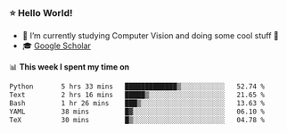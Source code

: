 ### ⭐️ Hello World!

<!--
**hologerry/hologerry** is a ✨ _special_ ✨ repository because its `README.md` (this file) appears on your GitHub profile.

Here are some ideas to get you started:

- 🔭 I’m currently working and studying on Computer Vision
- 🌱 I’m currently learning at Peking University
- 💬 Ask me about 
- 📫 How to reach me: E-mail
- 😄 Pronouns: he/his
- ⚡ Fun fact: Music is the Power
-->


- 🔭 I’m currently studying Computer Vision and doing some cool stuff 🤖
- 🎓 [Google Scholar](https://scholar.google.com/citations?user=3ykqW9wAAAAJ&hl=en)


📊 **This week I spent my time on**

<!--START_SECTION:waka-->

```txt
Python       5 hrs 33 mins   █████████████▒░░░░░░░░░░░   52.74 %
Text         2 hrs 16 mins   █████▒░░░░░░░░░░░░░░░░░░░   21.65 %
Bash         1 hr 26 mins    ███▒░░░░░░░░░░░░░░░░░░░░░   13.63 %
YAML         38 mins         █▓░░░░░░░░░░░░░░░░░░░░░░░   06.10 %
TeX          30 mins         █▒░░░░░░░░░░░░░░░░░░░░░░░   04.78 %
```

<!--END_SECTION:waka-->
